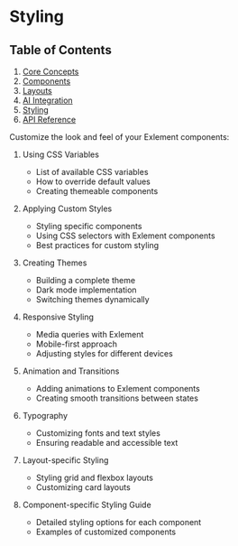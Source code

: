# Styling

## Table of Contents

1. [Core Concepts](core-concepts.md)
2. [Components](components.md)
3. [Layouts](layouts.md)
4. [AI Integration](ai-integration.md)
5. [Styling](styling.md)
6. [API Reference](api-reference.md)

Customize the look and feel of your Exlement components:

1. Using CSS Variables
   - List of available CSS variables
   - How to override default values
   - Creating themeable components

2. Applying Custom Styles
   - Styling specific components
   - Using CSS selectors with Exlement components
   - Best practices for custom styling

3. Creating Themes
   - Building a complete theme
   - Dark mode implementation
   - Switching themes dynamically

4. Responsive Styling
   - Media queries with Exlement
   - Mobile-first approach
   - Adjusting styles for different devices

5. Animation and Transitions
   - Adding animations to Exlement components
   - Creating smooth transitions between states

6. Typography
   - Customizing fonts and text styles
   - Ensuring readable and accessible text

7. Layout-specific Styling
   - Styling grid and flexbox layouts
   - Customizing card layouts

8. Component-specific Styling Guide
   - Detailed styling options for each component
   - Examples of customized components
